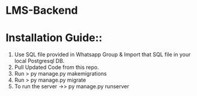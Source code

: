# LMS-Backend



# Installation Guide::

1. Use SQL file provided in Whatsapp Group & Import that SQL file in your local Postgresql DB.
2. Pull Updated Code from this repo.
3. Run > py manage.py makemigrations
4. Run > py manage.py migrate
5. To run the server ->> py manage.py runserver


